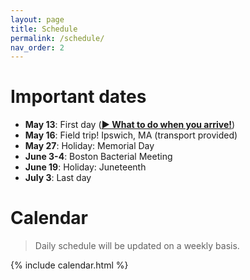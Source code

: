 ```yaml
---
layout: page
title: Schedule
permalink: /schedule/
nav_order: 2
---
```


# Important dates
- **May 13**: First day ([**▶ What to do when you arrive!**](../resources/day1.html))
- **May 16**: Field trip! Ipswich, MA (transport provided)
- **May 27**: Holiday: Memorial Day
- **June 3-4**: Boston Bacterial Meeting
- **June 19**: Holiday: Juneteenth
- **July 3**: Last day


# Calendar

> Daily schedule will be updated on a weekly basis.

{% include calendar.html %}
